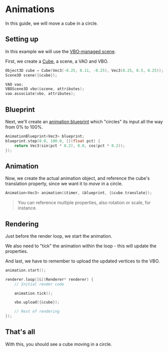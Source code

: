 # Animations

In this guide, we will move a cube in a circle.

## Setting up
In this example we will use the [VBO-managed scene](../vertex/vbo-scene.md).

First, we create a [Cube](../geometry/3d-shapes.md), a scene, a VAO and VBO.

````c++
Object3D cube = Cube(Vec3(-0.25, 0.11, -0.25), Vec3(0.25, 0.5, 0.25));
Scene3D scene({&cube});

VAO vao;
VBOScene3D vbo(&scene, attributes);
vao.associate(vbo, attributes);
````

## Blueprint
Next, we'll create an [animation blueprint](../animation/blueprint.md) which
"circles" its input all the way from 0% to 100%.
````c++
AnimationBlueprint<Vec3> blueprint;
blueprint.step(0.0, 100.0, [](float pct) {
    return Vec3(sin(pct * 0.2), 0.0, cos(pct * 0.2));
});
````

## Animation
Now, we create the actual animation object, and reference the cube's translation property, since
we want it to _move_ in a circle.

````c++
Animation<Vec3> animation(&timer, &blueprint, {&cube.translate});
````

> You can reference multiple properties, also rotation or scale, for instance.

## Rendering
Just before the render loop, we start the animation.

We also need to "tick" the animation within the loop - this will update the properties.

And last, we have to remember to upload the updated vertices to the VBO.

````c++
animation.start();

renderer.loop([&](Renderer* renderer) {
    // Initial render code

    animation.tick();

    vbo.upload({&cube});

    // Rest of rendering
});
````

## That's all

With this, you should see a cube moving in a circle.